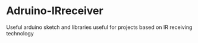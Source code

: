 # Adruino-IRreceiver
Useful arduino sketch and libraries useful for projects based on IR receiving technology
